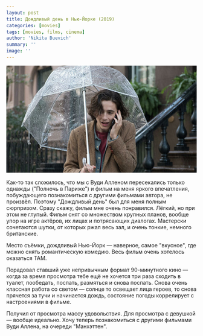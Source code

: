 ```yaml
---
layout: post
title: Дождливый день в Нью-Йорке (2019)
categories: [movies]
tags: [movies, films, cinema]
author: 'Nikita Buevich'
summary: ''
image: ''
---
```


<img class="poster" src="/static/blog/posters/rainy-day-in-new-york.jpg" alt="A Rainy Day in New York (2019)">  

Как-то так сложилось, что мы с Вуди Алленом пересекались только однажды ("Полночь в Париже") и фильм на меня яркого впечатления, побуждающего познакомиться с другими фильмами автора, не произвёл. Поэтому "Дождливый день" был для меня полным сюрпризом. Сразу скажу, фильм мне очень понравился. Лёгкий, но при этом не глупый. Фильм снят со множеством крупных планов, вообще упор на игре актёров, их лицах и потрясающих диалогах. Мастерски сочетаются шутки, от которых ржал весь зал, и очень тонкие, немного британские.  

Место съёмки, дождливый Нью-Йорк — наверное, самое "вкусное", где можно снять романтическую комедию. Весь фильм очень хотелось оказаться ТАМ.  

Порадовал ставший уже непривычным формат 90-минутного кино — когда за время просмотра тебе ещё не хочется три раза сходить в туалет, пообедать, поспать, размяться и снова поспать. Снова очень классная работа со светом — солнце то освещает лица героев, то снова прячется за тучи и начинается дождь, состояние погоды коррелирует с настроениями в фильме.  

Получил от просмотра массу удовольствия. Для просмотра с девушкой — вообще идеально. Хочу теперь познакомиться с другими фильмами Вуди Аллена, на очереди "Манхэттен".



